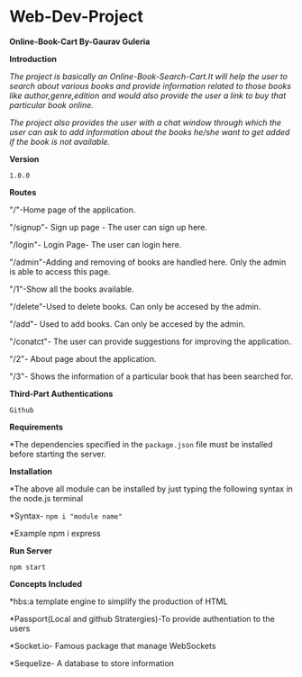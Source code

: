# Web-Dev-Project
**Online-Book-Cart  By-Gaurav Guleria**

**Introduction**

*The project is basically an Online-Book-Search-Cart.It will help the user to search about various books and provide information related to those books like author,genre,edition and would also provide the user a link to buy that particular book online.*

*The project also provides the user with a chat window through which the user can ask to add information about the books he/she want to get added if the book is not available.*

**Version**

`1.0.0`

**Routes**

"/"-Home page of the application.

"/signup"- Sign up page - The user can sign up here.

"/login"- Login Page- The user can login here.

"/admin"-Adding and removing of books are handled here. Only the admin is able to access this page.

"/1"-Show all the books available.

"/delete"-Used to delete books. Can only be accesed by the admin.

"/add"- Used to add books. Can only be accesed by the admin.

"/conatct"- The user can provide suggestions for improving the application.

"/2"- About page about the application.

"/3"- Shows the information of a particular book that has been searched for.

**Third-Part Authentications**

`Github` 


**Requirements**

*The dependencies specified in the `package.json` file must be installed before starting the server.

**Installation**

*The above all module can be installed by just typing the following syntax in the node.js terminal

*Syntax- `npm i "module name"`

*Example npm i express

**Run Server**

`npm start`

**Concepts Included**

*hbs:a template engine to simplify the production of HTML

*Passport(Local and github Stratergies)-To provide authentiation to the users

*Socket.io- Famous package that manage WebSockets

*Sequelize- A database to store information
